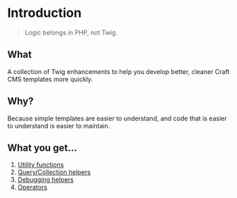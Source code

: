 # Introduction

> Logic belongs in PHP, not Twig.

## What

A collection of Twig enhancements to help you develop better, cleaner Craft CMS templates more quickly.

## Why?

Because simple templates are easier to understand, and code that is easier to understand is easier to maintain.

## What you get...

1. [Utility functions](./01-utility-fns)
2. [Query/Collection helpers](./02-query-helpers)
3. [Debugging helpers](./03-debugging-helpers)
4. [Operators](./04-operators)
